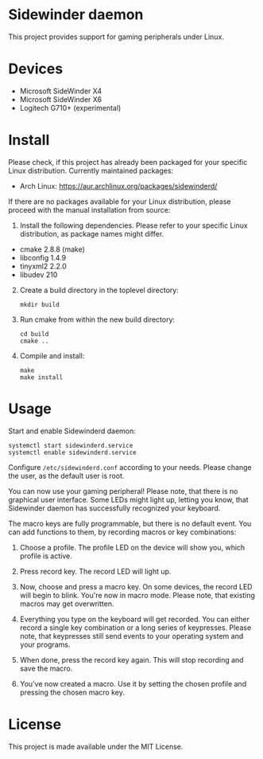 Sidewinder daemon
=================

This project provides support for gaming peripherals under Linux.


Devices
=======

* Microsoft SideWinder X4
* Microsoft SideWinder X6
* Logitech G710+ (experimental)


Install
=======

Please check, if this project has already been packaged for your specific Linux
distribution. Currently maintained packages:

  * Arch Linux: https://aur.archlinux.org/packages/sidewinderd/

If there are no packages available for your Linux distribution, please proceed
with the manual installation from source:

1. Install the following dependencies. Please refer to your specific Linux
distribution, as package names might differ.

  * cmake 2.8.8 (make)
  * libconfig 1.4.9
  * tinyxml2 2.2.0
  * libudev 210

2. Create a build directory in the toplevel directory:

    ```
    mkdir build
    ```

3. Run cmake from within the new build directory:

    ```
    cd build
    cmake ..
    ```

4. Compile and install:

    ```
    make
    make install
    ```


Usage
=====

Start and enable Sidewinderd daemon:

    systemctl start sidewinderd.service
    systemctl enable sidewinderd.service

Configure `/etc/sidewinderd.conf` according to your needs. Please change the
user, as the default user is root.

You can now use your gaming peripheral! Please note, that there is no graphical
user interface. Some LEDs might light up, letting you know, that Sidewinder
daemon has successfully recognized your keyboard.

The macro keys are fully programmable, but there is no default event. You can
add functions to them, by recording macros or key combinations:

1. Choose a profile. The profile LED on the device will show you, which profile
is active.

2. Press record key. The record LED will light up.

3. Now, choose and press a macro key. On some devices, the record LED will begin
to blink. You're now in macro mode. Please note, that existing macros may get
overwritten.

4. Everything you type on the keyboard will get recorded. You can either record
a single key combination or a long series of keypresses. Please note, that
keypresses still send events to your operating system and your programs.

5. When done, press the record key again. This will stop recording and save the
macro.

6. You've now created a macro. Use it by setting the chosen profile and pressing
the chosen macro key.


License
=======

This project is made available under the MIT License.
